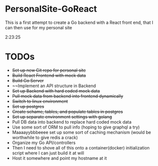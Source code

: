 # PersonalSite-GoReact
 
This is a first attempt to create a Go backend with a React front end, that I can then use for my personal site

2:23:25

# TODOs
- ~~Set up new Git repo for personal site~~
- ~~Build React Frontend with mock data~~
- ~~Build Go Server~~
- ~~Implement an API structure in Backend
- ~~Set up Backend with hard coded mock data~~
- ~~Pull mock data from backend into frontend dynamically~~
- ~~Switch to linux environment~~
- ~~Set up postgres~~
- ~~Create schame, tables, and populate tables in postgres~~
- ~~Set up separate environment settings with golang~~
- Pull DB data into backend to replace hard coded mock data
- Use some sort of ORM to pull info (hoping to give graphql a try)
- Maaaayybbbeeee set up some sort of caching mechanism (would be worthwhile to give redis a crack)
- Organize my Go API/controllers
- Then I need to shove all of this onto a container(docker) initialization script where I can just build it at will
- Host it somewhere and point my hostname at it